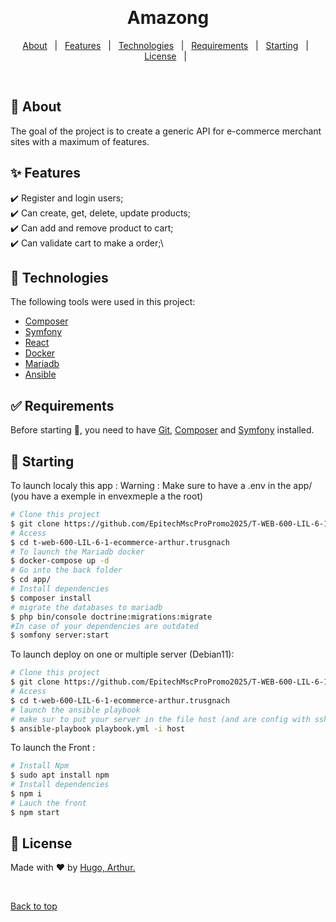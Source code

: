 <div align="center" id="top"> 

  &#xa0;

</div>

<h1 align="center">Amazong</h1>

<p align="center">
  <a href="#dart-about">About</a> &#xa0; | &#xa0; 
  <a href="#sparkles-features">Features</a> &#xa0; | &#xa0;
  <a href="#rocket-technologies">Technologies</a> &#xa0; | &#xa0;
  <a href="#white_check_mark-requirements">Requirements</a> &#xa0; | &#xa0;
  <a href="#checkered_flag-starting">Starting</a> &#xa0; | &#xa0;
  <a href="#memo-license">License</a> &#xa0; | &#xa0;
</p>

<br>

## :dart: About ##

The goal of the project is to create a generic API for e-commerce merchant sites with a maximum of features. 

## :sparkles: Features ##

:heavy_check_mark: Register and login users;\
:heavy_check_mark: Can create, get, delete, update products;\
:heavy_check_mark: Can add and remove product to cart;\
:heavy_check_mark: Can validate cart to make a order;\

## :rocket: Technologies ##

The following tools were used in this project:

- [Composer](https://getcomposer.org/)
- [Symfony](https://symfony.com/)
- [React](https://fr.reactjs.org/)
- [Docker](https://www.docker.com/)
- [Mariadb](https://mariadb.org/)
- [Ansible](https://www.ansible.com/)


## :white_check_mark: Requirements ##

Before starting :checkered_flag:, you need to have [Git](https://git-scm.com), [Composer](https://getcomposer.org/) and [Symfony](https://symfony.com/) installed.

## :checkered_flag: Starting ##

To launch localy this app : 
Warning : Make sure to have a .env in the app/ (you have a exemple in envexmeple a the root)
```bash
# Clone this project
$ git clone https://github.com/EpitechMscProPromo2025/T-WEB-600-LIL-6-1-ecommerce-arthur.trusgnach.git
# Access
$ cd t-web-600-LIL-6-1-ecommerce-arthur.trusgnach
# To launch the Mariadb docker
$ docker-compose up -d 
# Go into the back folder
$ cd app/
# Install dependencies
$ composer install
# migrate the databases to mariadb
$ php bin/console doctrine:migrations:migrate
#In case of your dependencies are outdated
$ somfony server:start
```

To launch deploy on one or multiple server (Debian11): 

```bash
# Clone this project
$ git clone https://github.com/EpitechMscProPromo2025/T-WEB-600-LIL-6-1-ecommerce-arthur.trusgnach.git
# Access
$ cd t-web-600-LIL-6-1-ecommerce-arthur.trusgnach
# launch the ansible playbook
# make sur to put your server in the file host (and are config with ssh)
$ ansible-playbook playbook.yml -i host
```

To launch the Front : 

```bash
# Install Npm
$ sudo apt install npm
# Install dependencies
$ npm i 
# Lauch the front
$ npm start
```
## :memo: License ##


Made with :heart: by </a><a href="https://github.com/Skuzo" target="_blank">Hugo, </a><a href="https://github.com/Arthur24-t" target="_blank">Arthur.</a>

&#xa0;

<a href="#top">Back to top</a>
